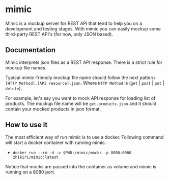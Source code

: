 # mimic

Mimic is a mockup server for REST API that tend to help you on a development and testing stages.
With mimic you can easily mockup some third-party REST API's (for now, only JSON based).

## Documentation

Mimic interprets json files as a REST API response.
There is a strict rule for mockup file names.

Typical mimic-friendly mockup file name should follow the next pattern `[HTTP Method].[API resource].json`.
Where `HTTP Method` is (`get` | `post` | `put` | `delete`).

For example, let's say you want to mock API response for loading list of products.
The mockup file name will be `get.products.json` and it should contain your mocked products in json format.

## How to use it

The most efficient way of run mimic is to use a docker.
Following command will start a docker container with running mimic.

 - `docker run --rm -d -v $PWD:/mimic/mocks -p 8080:8080 zhikiri/mimic:latest`

Notice that mocks are passed into the container as volume and mimic is running on a 8080 port.
